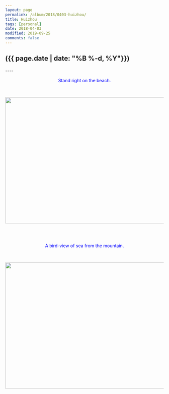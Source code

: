```yaml
---
layout: page
permalink: /album/2018/0403-huizhou/
title: Huizhou
tags: [personal]
date: 2018-04-03
modified: 2019-09-25
comments: false
---
```


<h2>({{ page.date | date: "%B %-d, %Y"}})</h2>
----

<p style="color:rgb(0,0,255);text-align:center;">Stand right on the beach.</p><br>
<p align="center">
	<img src="{{site.baseurl}}/album/2018/huizhou/1.jpg" width="560"  height="400">
</p>
<br>
<br>

<p style="color:rgb(0,0,255);text-align:center;">A bird-view of sea from the mountain.</p><br>
<p align="center">
	<img src="{{site.baseurl}}/album/2018/huizhou/2.jpg" width="560"  height="400">
</p>